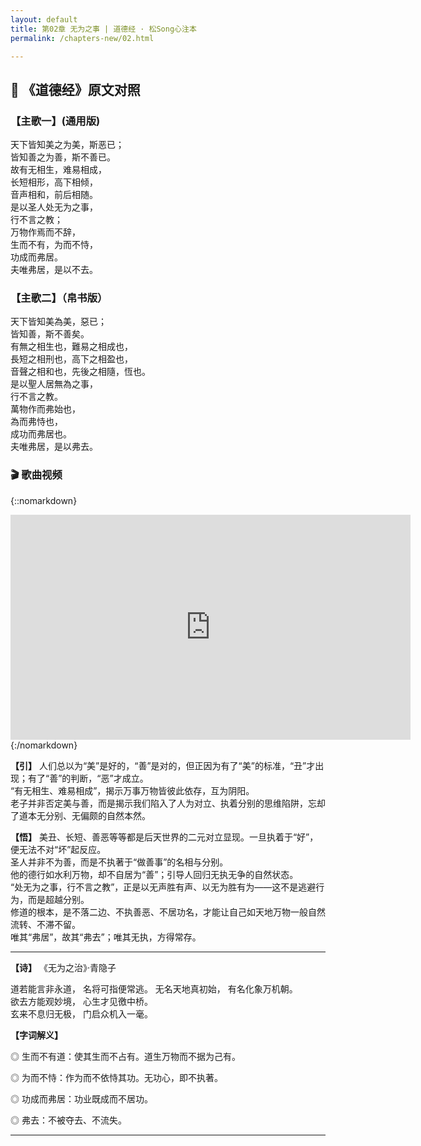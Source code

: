 ```yaml
---
layout: default
title: 第02章 无为之事 | 道德经 · 松Song心注本
permalink: /chapters-new/02.html

---
```


## 📜 《道德经》原文对照
### 【主歌一】(通用版)
天下皆知美之为美，斯恶已；<br>
皆知善之为善，斯不善已。<br>
故有无相生，难易相成，<br>
长短相形，高下相倾，<br>
音声相和，前后相随。<br>
是以圣人处无为之事，<br>
行不言之教；<br>
万物作焉而不辞，<br>
生而不有，为而不恃，<br>
功成而弗居。<br>
夫唯弗居，是以不去。<br>

### 【主歌二】（帛书版）
天下皆知美為美，惡已；<br>
皆知善，斯不善矣。<br>
有無之相生也，難易之相成也，<br>
長短之相刑也，高下之相盈也，<br>
音聲之相和也，先後之相隨，恆也。<br>
是以聖人居無為之事，<br>
行不言之教。<br>
萬物作而弗始也，<br>
為而弗恃也，<br>
成功而弗居也。<br>
夫唯弗居，是以弗去。<br>

### 🎬 歌曲视频
{::nomarkdown}
<iframe
  src="https://streamable.com/e/dczf2o"
  width="640"
  height="360"
  frameborder="0"
  allowfullscreen
  loading="lazy">
</iframe>
{:/nomarkdown}

**【引】**
人们总以为“美”是好的，“善”是对的，但正因为有了“美”的标准，“丑”才出现；有了“善”的判断，“恶”才成立。<br>
 “有无相生、难易相成”，揭示万事万物皆彼此依存，互为阴阳。<br>
 老子并非否定美与善，而是揭示我们陷入了人为对立、执着分别的思维陷阱，忘却了道本无分别、无偏颇的自然本然。<br>
    
**【悟】**
美丑、长短、善恶等等都是后天世界的二元对立显现。一旦执着于“好”，便无法不对“坏”起反应。<br>
圣人并非不为善，而是不执著于“做善事”的名相与分别。<br>
他的德行如水利万物，却不自居为“善”；引导人回归无执无争的自然状态。<br>
“处无为之事，行不言之教”，正是以无声胜有声、以无为胜有为——这不是逃避行为，而是超越分别。<br>
修道的根本，是不落二边、不执善恶、不居功名，才能让自己如天地万物一般自然流转、不滞不留。<br>
唯其“弗居”，故其“弗去”；唯其无执，方得常存。<br>

---
 
**【诗】**
《无为之治》·青隐子

道若能言非永道， 名将可指便常逃。 
无名天地真初始， 有名化象万机朝。   
欲去方能观妙境， 心生才见徼中桥。  
玄来不息归无极， 门启众机入一毫。

**【字词解义】**

◎ 生而不有道：使其生而不占有。道生万物而不据为己有。

◎ 为而不恃：作为而不依恃其功。无功心，即不执著。

◎ 功成而弗居：功业既成而不居功。

◎ 弗去：不被夺去、不流失。

---
